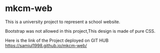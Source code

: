 # mkcm-web
This is a university project to represent a school website.

Bootstrap was not allowed in this project,This design is made of pure CSS.

Here is the link of the Project deployed on GIT HUB https://samiul1998.github.io/mkcm-web/
